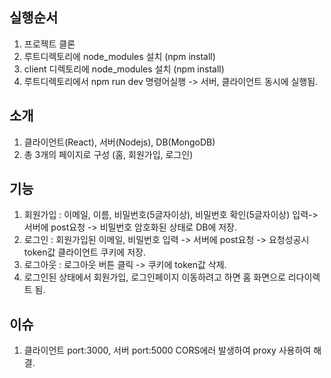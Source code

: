 ## 실행순서
1. 프로젝트 클론
2. 루트디렉토리에 node_modules 설치 (npm install)
3. client 디렉토리에 node_modules 설치 (npm install)
4. 루트디렉토리에서 npm run dev 명령어실행 -> 서버, 클라이언트 동시에 실행됨.

## 소개
1. 클라이언트(React), 서버(Nodejs), DB(MongoDB)
2. 총 3개의 페이지로 구성 (홈, 회원가입, 로그인)

## 기능
1. 회원가입 : 이메일, 이름, 비밀번호(5글자이상), 비밀번호 확인(5글자이상) 입력-> 서버에 post요청 -> 비밀번호 암호화된 상태로 DB에 저장.
2. 로그인 : 회원가입된 이메일, 비밀번호 입력 -> 서버에 post요청 -> 요청성공시 token값 클라이언트 쿠키에 저장.
3. 로그아웃 : 로그아웃 버튼 클릭 -> 쿠키에 token값 삭제.
4. 로그인된 상태에서 회원가입, 로그인페이지 이동하려고 하면 홈 화면으로 리다이렉트 됨.

## 이슈
1. 클라이언트 port:3000, 서버 port:5000 CORS에러 발생하여 proxy 사용하여 해결.
